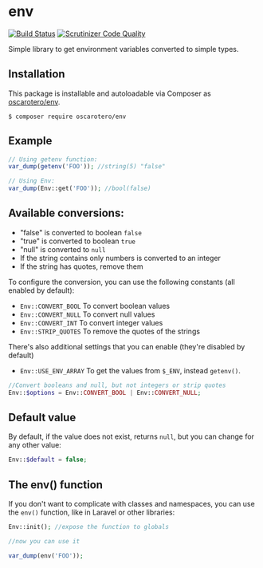 # env

[![Build Status](https://travis-ci.org/oscarotero/env.svg)](https://travis-ci.org/oscarotero/env)
[![Scrutinizer Code Quality](https://scrutinizer-ci.com/g/oscarotero/env/badges/quality-score.png?b=master)](https://scrutinizer-ci.com/g/oscarotero/env/?branch=master)

Simple library to get environment variables converted to simple types.

## Installation

This package is installable and autoloadable via Composer as [oscarotero/env](https://packagist.org/packages/oscarotero/env).

```
$ composer require oscarotero/env
```

## Example

```php
// Using getenv function:
var_dump(getenv('FOO')); //string(5) "false"

// Using Env:
var_dump(Env::get('FOO')); //bool(false)
```

## Available conversions:

* "false" is converted to boolean `false`
* "true" is converted to boolean `true`
* "null" is converted to `null`
* If the string contains only numbers is converted to an integer
* If the string has quotes, remove them

To configure the conversion, you can use the following constants (all enabled by default):

* `Env::CONVERT_BOOL` To convert boolean values
* `Env::CONVERT_NULL` To convert null values
* `Env::CONVERT_INT` To convert integer values
* `Env::STRIP_QUOTES` To remove the quotes of the strings

There's also additional settings that you can enable (they're disabled by default)

* `Env::USE_ENV_ARRAY` To get the values from `$_ENV`, instead `getenv()`.

```php
//Convert booleans and null, but not integers or strip quotes
Env::$options = Env::CONVERT_BOOL | Env::CONVERT_NULL;
```

## Default value

By default, if the value does not exist, returns `null`, but you can change for any other value:

```php
Env::$default = false;
```

## The env() function

If you don't want to complicate with classes and namespaces, you can use the `env()` function, like in Laravel or other libraries:

```php
Env::init(); //expose the function to globals

//now you can use it

var_dump(env('FOO'));
```

